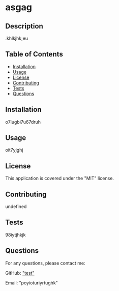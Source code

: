 # asgag

## Description
.khlkjhk;eu

## Table of Contents
- [Installation](#installation)
- [Usage](#usage)
- [License](#license)
- [Contributing](#contributing)
- [Tests](#tests)
- [Questions](#questions)

## Installation
o7iugbi7u67druh

## Usage
oit7yjghj

## License
This application is covered under the "MIT" license.

## Contributing
undefined

## Tests
98iytjhkjk

## Questions
For any questions, please contact me:

GitHub: ["test"](https://github.com/test)

Email: "poyioturiyrtughk"
